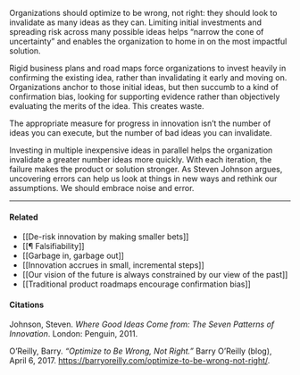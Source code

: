 Organizations should optimize to be wrong, not right: they should look to invalidate as many ideas as they can. Limiting initial investments and spreading risk across many possible ideas helps “narrow the cone of uncertainty” and enables the organization to home in on the most impactful solution.

Rigid business plans and road maps force organizations to invest heavily in confirming the existing idea, rather than invalidating it early and moving on. Organizations anchor to those initial ideas, but then succumb to a kind of confirmation bias, looking for supporting evidence rather than objectively evaluating the merits of the idea. This creates waste.

The appropriate measure for progress in innovation isn’t the number of ideas you can execute, but the number of bad ideas you can invalidate.

Investing in multiple inexpensive ideas in parallel helps the organization invalidate a greater number ideas more quickly. With each iteration, the failure makes the product or solution stronger. As Steven Johnson argues, uncovering errors can help us look at things in new ways and rethink our assumptions. We should embrace noise and error.

---

#### Related

-   [[De-risk innovation by making smaller bets]]
-   [[¶ Falsifiability]]
-   [[Garbage in, garbage out]]
-   [[Innovation accrues in small, incremental steps]]
-   [[Our vision of the future is always constrained by our view of the past]]
-   [[Traditional product roadmaps encourage confirmation bias]]

#### Citations

Johnson, Steven. _Where Good Ideas Come from: The Seven Patterns of Innovation_. London: Penguin, 2011.

O’Reilly, Barry. _“Optimize to Be Wrong, Not Right.”_ Barry O’Reilly (blog), April 6, 2017. https://barryoreilly.com/optimize-to-be-wrong-not-right/.